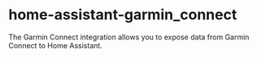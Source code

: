 # home-assistant-garmin_connect
The Garmin Connect integration allows you to expose data from Garmin Connect to Home Assistant.
